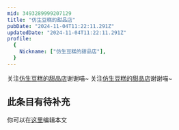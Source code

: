 ```yaml
---
mid: 3493289999207129
title: "仿生豆糕的甜品店"
pubDate: "2024-11-04T11:22:11.291Z"
updatedDate: "2024-11-04T11:22:11.291Z"
profile:
  {
    Nickname: ["仿生豆糕的甜品店"],
  }
---
```


关注[仿生豆糕的甜品店](https://space.bilibili.com/3493289999207129)谢谢喵~ 关注[仿生豆糕的甜品店](https://space.bilibili.com/3493289999207129)谢谢喵~

## 此条目有待补充
你可以在[这里](https://github.com/Yuhanawa/VTuber.ICU/edit/master/src/content/v/仿生豆糕的甜品店/index.md)编辑本文
